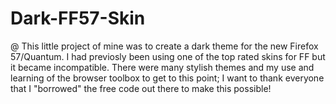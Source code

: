# Dark-FF57-Skin
@ This little project of mine was to create a dark theme for the new Firefox 57/Quantum. I had previosly been using one of the top rated skins for FF but it became incompatible. There were many stylish themes and my use and learning of the browser toolbox to get to this point; I want to thank everyone that I "borrowed" the free code out there to make this possible!
